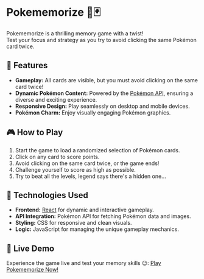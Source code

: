 # Pokememorize 🧠🃏

Pokememorize is a thrilling memory game with a twist!  
Test your focus and strategy as you try to avoid clicking the same Pokémon card twice.

## 🌟 Features
- **Gameplay:** All cards are visible, but you must avoid clicking on the same card twice!
- **Dynamic Pokémon Content:** Powered by the [Pokémon API](https://pokeapi.co/), ensuring a diverse and exciting experience.
- **Responsive Design:** Play seamlessly on desktop and mobile devices.
- **Pokémon Charm:** Enjoy visually engaging Pokémon graphics.

## 🎮 How to Play
1. Start the game to load a randomized selection of Pokémon cards.
2. Click on any card to score points.
3. Avoid clicking on the same card twice, or the game ends!
4. Challenge yourself to score as high as possible.
5. Try to beat all the levels, legend says there's a hidden one...

## 🚀 Technologies Used
- **Frontend:** [React](https://reactjs.org/) for dynamic and interactive gameplay.
- **API Integration:** Pokémon API for fetching Pokémon data and images.
- **Styling:** CSS for responsive and clean visuals.
- **Logic:** JavaScript for managing the unique gameplay mechanics.

## 🎢 Live Demo
Experience the game live and test your memory skills 😉: [Play Pokememorize Now!](https://pokememorize.netlify.app/)  
